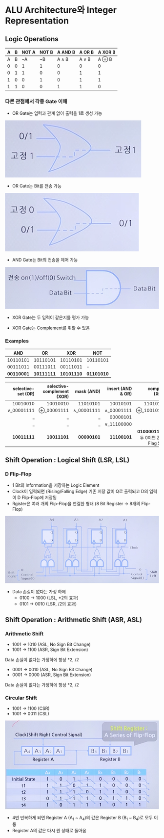 # ALU Architecture와 Integer Representation

## Logic Operations

A | B | NOT A | NOT B | A AND B | A OR B | A XOR B
--|---|-------|-------|---------|--------|--------
A | B | ~A    | ~B    | A ∧ B   | A ∨ B  | A ⊕ B
0 | 0 | 1     | 1     | 0       | 0      | 0
0 | 1 | 1     | 0     | 0       | 1      | 1
1 | 0 | 0     | 1     | 0       | 1      | 1
1 | 1 | 0     | 0     | 1       | 1      | 0

### 다른 관점에서 각종 Gate 이해

* OR Gate는 입력과 관계 없이 출력을 1로 생성 가능

![](../resources/logic-op-1.png)

* OR Gate는 Bit를 전송 가능

![](../resources/logic-op-2.png)

* AND Gate는 Bit의 전송을 제어 가능

![](../resources/logic-op-3.png)

* XOR Gate는 두 입력이 같은지를 평가 가능

* XOR Gate는 Complement를 취할 수 있음

### Examples

AND      | OR       | XOR      | NOT
---------|----------|----------|----------
10110101 | 10110101 | 10110101 | 10110101
00111011 | 00111011 | 00111011 | -
**00110001** | **10111111** | **10101110** | **01101010**

selective-set (OR) | selective-complement (XOR) | mask (AND) | insert (AND & OR) | compare (XOR)
-------------:|---------------------:|-----:|-------:|---------:
 10010010 | 10010010 | 11010101 | 10010101 | 11010101
∨_00001111 | ⊕_00001111 | ∧_00001111 | ∧_00001111 | ⊕_10010110
_        | _        | _        | 00000101 | _       
_        | _        | _        | ∨_11100000 | _       
**10011111** | **10011101** | **00000101** | **11100101** | **01000011** (모두 0이면 Zero Flag Set)

## Shift Operation : Logical Shift (LSR, LSL)

### D Flip-Flop

* 1 Bit의 Information을 저장하는 Logic Element
* Clock이 입력되면 (Rising/Falling Edge) 기존 저장 값이 Q로 출력되고 D의 입력이 D Flip-Flop에 저장됨
* Rgister은 여러 개의 Flip-Flop을 연결한 형태 (8 Bit Register -> 8개의 Flip-Flop)

![](../resources/logic-op-4.png)

* Data 손실이 없다는 가정 하에
    * 0100 -> 1000 (LSL, *2의 효과)
    * 0101 -> 0010 (LSR, /2의 효과)

## Shift Operation : Arithmetic Shift (ASR, ASL)

### Arithmetic Shift

* 1001 -> 1010 (ASL, No Sign Bit Change)
* 1001 -> 1100 (ASR, Sign Bit Extension)

Data 손실이 없다는 가정하에 항상 *2, /2

* 0001 -> 0010 (ASL, No Sign Bit Change)
* 0001 -> 0000 (ASR, Sign Bit Extension)

Data 손실이 없다는 가정하에 항상 *2, /2

### Circular Shift

* 1001 -> 1100 (CSR)
* 1001 -> 0011 (CSL)

![](../resources/logic-op-5.png)

* 4번 반복하게 되면 Register A (A<sub>1</sub> ~ A<sub>4</sub>)의 값은 Register B (B<sub>1</sub> ~ B<sub>4</sub>)로 모두 이동
* Register A의 값은 다시 원 상태로 돌아옴
